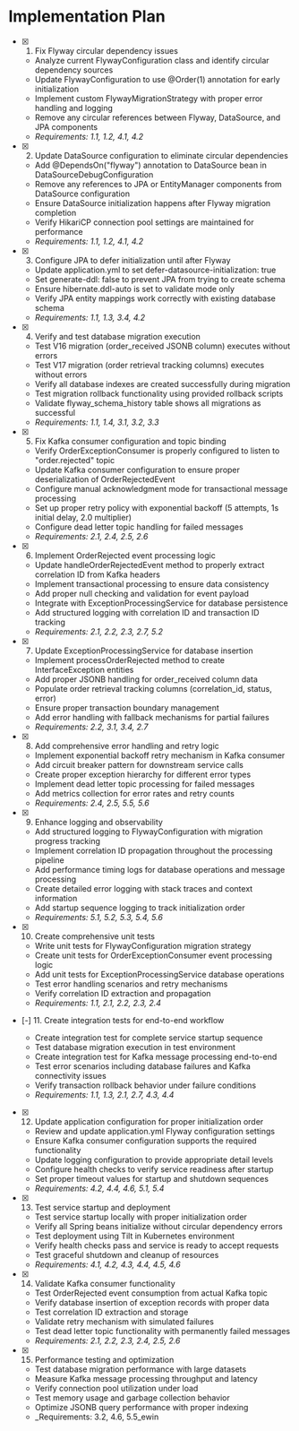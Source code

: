 # Implementation Plan

- [x] 1. Fix Flyway circular dependency issues





  - Analyze current FlywayConfiguration class and identify circular dependency sources
  - Update FlywayConfiguration to use @Order(1) annotation for early initialization
  - Implement custom FlywayMigrationStrategy with proper error handling and logging
  - Remove any circular references between Flyway, DataSource, and JPA components
  - _Requirements: 1.1, 1.2, 4.1, 4.2_

- [x] 2. Update DataSource configuration to eliminate circular dependencies





  - Add @DependsOn("flyway") annotation to DataSource bean in DataSourceDebugConfiguration
  - Remove any references to JPA or EntityManager components from DataSource configuration
  - Ensure DataSource initialization happens after Flyway migration completion
  - Verify HikariCP connection pool settings are maintained for performance
  - _Requirements: 1.1, 1.2, 4.1, 4.2_

- [x] 3. Configure JPA to defer initialization until after Flyway





  - Update application.yml to set defer-datasource-initialization: true
  - Set generate-ddl: false to prevent JPA from trying to create schema
  - Ensure hibernate.ddl-auto is set to validate mode only
  - Verify JPA entity mappings work correctly with existing database schema
  - _Requirements: 1.1, 1.3, 3.4, 4.2_

- [x] 4. Verify and test database migration execution





  - Test V16 migration (order_received JSONB column) executes without errors
  - Test V17 migration (order retrieval tracking columns) executes without errors
  - Verify all database indexes are created successfully during migration
  - Test migration rollback functionality using provided rollback scripts
  - Validate flyway_schema_history table shows all migrations as successful
  - _Requirements: 1.1, 1.4, 3.1, 3.2, 3.3_

- [x] 5. Fix Kafka consumer configuration and topic binding





  - Verify OrderExceptionConsumer is properly configured to listen to "order.rejected" topic
  - Update Kafka consumer configuration to ensure proper deserialization of OrderRejectedEvent
  - Configure manual acknowledgment mode for transactional message processing
  - Set up proper retry policy with exponential backoff (5 attempts, 1s initial delay, 2.0 multiplier)
  - Configure dead letter topic handling for failed messages
  - _Requirements: 2.1, 2.4, 2.5, 2.6_

- [x] 6. Implement OrderRejected event processing logic





  - Update handleOrderRejectedEvent method to properly extract correlation ID from Kafka headers
  - Implement transactional processing to ensure data consistency
  - Add proper null checking and validation for event payload
  - Integrate with ExceptionProcessingService for database persistence
  - Add structured logging with correlation ID and transaction ID tracking
  - _Requirements: 2.1, 2.2, 2.3, 2.7, 5.2_

- [x] 7. Update ExceptionProcessingService for database insertion





  - Implement processOrderRejected method to create InterfaceException entities
  - Add proper JSONB handling for order_received column data
  - Populate order retrieval tracking columns (correlation_id, status, error)
  - Ensure proper transaction boundary management
  - Add error handling with fallback mechanisms for partial failures
  - _Requirements: 2.2, 3.1, 3.4, 2.7_

- [x] 8. Add comprehensive error handling and retry logic





  - Implement exponential backoff retry mechanism in Kafka consumer
  - Add circuit breaker pattern for downstream service calls
  - Create proper exception hierarchy for different error types
  - Implement dead letter topic processing for failed messages
  - Add metrics collection for error rates and retry counts
  - _Requirements: 2.4, 2.5, 5.5, 5.6_

- [x] 9. Enhance logging and observability





  - Add structured logging to FlywayConfiguration with migration progress tracking
  - Implement correlation ID propagation throughout the processing pipeline
  - Add performance timing logs for database operations and message processing
  - Create detailed error logging with stack traces and context information
  - Add startup sequence logging to track initialization order
  - _Requirements: 5.1, 5.2, 5.3, 5.4, 5.6_

- [x] 10. Create comprehensive unit tests





  - Write unit tests for FlywayConfiguration migration strategy
  - Create unit tests for OrderExceptionConsumer event processing logic
  - Add unit tests for ExceptionProcessingService database operations
  - Test error handling scenarios and retry mechanisms
  - Verify correlation ID extraction and propagation
  - _Requirements: 1.1, 2.1, 2.2, 2.3, 2.4_

- [-] 11. Create integration tests for end-to-end workflow



  - Create integration test for complete service startup sequence
  - Test database migration execution in test environment
  - Create integration test for Kafka message processing end-to-end
  - Test error scenarios including database failures and Kafka connectivity issues
  - Verify transaction rollback behavior under failure conditions
  - _Requirements: 1.1, 1.3, 2.1, 2.7, 4.3, 4.4_

- [x] 12. Update application configuration for proper initialization order





  - Review and update application.yml Flyway configuration settings
  - Ensure Kafka consumer configuration supports the required functionality
  - Update logging configuration to provide appropriate detail levels
  - Configure health checks to verify service readiness after startup
  - Set proper timeout values for startup and shutdown sequences
  - _Requirements: 4.2, 4.4, 4.6, 5.1, 5.4_

- [x] 13. Test service startup and deployment





  - Test service startup locally with proper initialization order
  - Verify all Spring beans initialize without circular dependency errors
  - Test deployment using Tilt in Kubernetes environment
  - Verify health checks pass and service is ready to accept requests
  - Test graceful shutdown and cleanup of resources
  - _Requirements: 4.1, 4.2, 4.3, 4.4, 4.5, 4.6_

- [x] 14. Validate Kafka consumer functionality





  - Test OrderRejected event consumption from actual Kafka topic
  - Verify database insertion of exception records with proper data
  - Test correlation ID extraction and storage
  - Validate retry mechanism with simulated failures
  - Test dead letter topic functionality with permanently failed messages
  - _Requirements: 2.1, 2.2, 2.3, 2.4, 2.5, 2.6_

- [x] 15. Performance testing and optimization





  - Test database migration performance with large datasets
  - Measure Kafka message processing throughput and latency
  - Verify connection pool utilization under load
  - Test memory usage and garbage collection behavior
  - Optimize JSONB query performance with proper indexing
  - _Requirements: 3.2, 4.6, 5.5_ewin